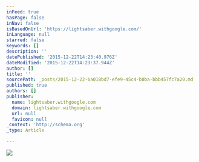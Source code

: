 ```yaml
---
inFeed: true
hasPage: false
inNav: false
isBasedOnUrl: 'https://lightsaber.withgoogle.com/'
inLanguage: null
starred: false
keywords: []
description: ''
datePublished: '2015-12-22T14:23:40.976Z'
dateModified: '2015-12-22T14:23:37.944Z'
author: []
title: ''
sourcePath: _posts/2015-12-22-6a018bd7-efe9-45c4-b0ba-bbb457fc7a20.md
published: true
authors: []
publisher:
  name: lightsaber.withgoogle.com
  domain: lightsaber.withgoogle.com
  url: null
  favicon: null
_context: 'http://schema.org'
_type: Article

---
```

![](https://s3-us-west-2.amazonaws.com/the-grid-img/p/9a0e03794bada058061dafd6b2b974b2209a5ba4.png)